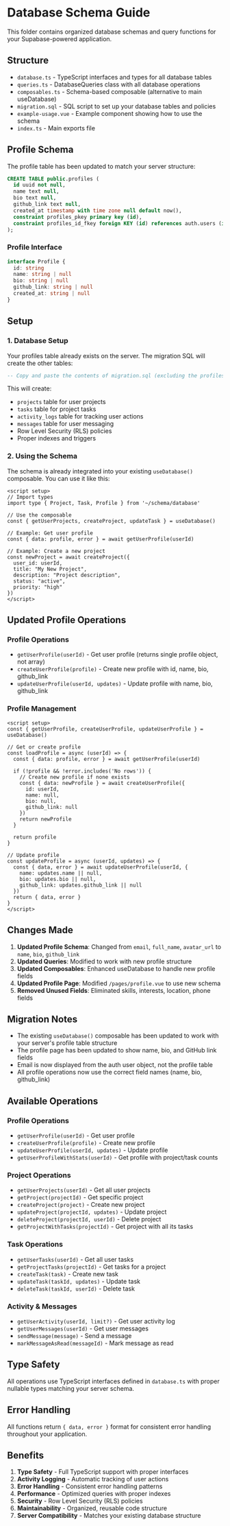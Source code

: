 # Database Schema Guide

This folder contains organized database schemas and query functions for your Supabase-powered application.

## Structure

- `database.ts` - TypeScript interfaces and types for all database tables
- `queries.ts` - DatabaseQueries class with all database operations
- `composables.ts` - Schema-based composable (alternative to main useDatabase)
- `migration.sql` - SQL script to set up your database tables and policies
- `example-usage.vue` - Example component showing how to use the schema
- `index.ts` - Main exports file

## Profile Schema

The profile table has been updated to match your server structure:

```sql
CREATE TABLE public.profiles (
  id uuid not null,
  name text null,
  bio text null,
  github_link text null,
  created_at timestamp with time zone null default now(),
  constraint profiles_pkey primary key (id),
  constraint profiles_id_fkey foreign KEY (id) references auth.users (id) on delete CASCADE
);
```

### Profile Interface

```typescript
interface Profile {
  id: string
  name: string | null
  bio: string | null
  github_link: string | null
  created_at: string | null
}
```

## Setup

### 1. Database Setup
Your profiles table already exists on the server. The migration SQL will create the other tables:

```sql
-- Copy and paste the contents of migration.sql (excluding the profiles table)
```

This will create:
- `projects` table for user projects
- `tasks` table for project tasks
- `activity_logs` table for tracking user actions
- `messages` table for user messaging
- Row Level Security (RLS) policies
- Proper indexes and triggers

### 2. Using the Schema

The schema is already integrated into your existing `useDatabase()` composable. You can use it like this:

```vue
<script setup>
// Import types
import type { Project, Task, Profile } from '~/schema/database'

// Use the composable
const { getUserProjects, createProject, updateTask } = useDatabase()

// Example: Get user profile
const { data: profile, error } = await getUserProfile(userId)

// Example: Create a new project
const newProject = await createProject({
  user_id: userId,
  title: "My New Project",
  description: "Project description",
  status: "active",
  priority: "high"
})
</script>
```

## Updated Profile Operations

### Profile Operations
- `getUserProfile(userId)` - Get user profile (returns single profile object, not array)
- `createUserProfile(profile)` - Create new profile with id, name, bio, github_link
- `updateUserProfile(userId, updates)` - Update profile with name, bio, github_link

### Profile Management

```vue
<script setup>
const { getUserProfile, createUserProfile, updateUserProfile } = useDatabase()

// Get or create profile
const loadProfile = async (userId) => {
  const { data: profile, error } = await getUserProfile(userId)
  
  if (!profile && !error.includes('No rows')) {
    // Create new profile if none exists
    const { data: newProfile } = await createUserProfile({
      id: userId,
      name: null,
      bio: null,
      github_link: null
    })
    return newProfile
  }
  
  return profile
}

// Update profile
const updateProfile = async (userId, updates) => {
  const { data, error } = await updateUserProfile(userId, {
    name: updates.name || null,
    bio: updates.bio || null,
    github_link: updates.github_link || null
  })
  return { data, error }
}
</script>
```

## Changes Made

1. **Updated Profile Schema**: Changed from `email`, `full_name`, `avatar_url` to `name`, `bio`, `github_link`
2. **Updated Queries**: Modified to work with new profile structure
3. **Updated Composables**: Enhanced useDatabase to handle new profile fields
4. **Updated Profile Page**: Modified `/pages/profile.vue` to use new schema
5. **Removed Unused Fields**: Eliminated skills, interests, location, phone fields

## Migration Notes

- The existing `useDatabase()` composable has been updated to work with your server's profile table structure
- The profile page has been updated to show name, bio, and GitHub link fields
- Email is now displayed from the auth user object, not the profile table
- All profile operations now use the correct field names (name, bio, github_link)

## Available Operations

### Profile Operations
- `getUserProfile(userId)` - Get user profile
- `createUserProfile(profile)` - Create new profile
- `updateUserProfile(userId, updates)` - Update profile
- `getUserProfileWithStats(userId)` - Get profile with project/task counts

### Project Operations
- `getUserProjects(userId)` - Get all user projects
- `getProject(projectId)` - Get specific project
- `createProject(project)` - Create new project
- `updateProject(projectId, updates)` - Update project
- `deleteProject(projectId, userId)` - Delete project
- `getProjectWithTasks(projectId)` - Get project with all its tasks

### Task Operations
- `getUserTasks(userId)` - Get all user tasks
- `getProjectTasks(projectId)` - Get tasks for a project
- `createTask(task)` - Create new task
- `updateTask(taskId, updates)` - Update task
- `deleteTask(taskId, userId)` - Delete task

### Activity & Messages
- `getUserActivity(userId, limit?)` - Get user activity log
- `getUserMessages(userId)` - Get user messages
- `sendMessage(message)` - Send a message
- `markMessageAsRead(messageId)` - Mark message as read

## Type Safety

All operations use TypeScript interfaces defined in `database.ts` with proper nullable types matching your server schema.

## Error Handling

All functions return `{ data, error }` format for consistent error handling throughout your application.

## Benefits

1. **Type Safety** - Full TypeScript support with proper interfaces
2. **Activity Logging** - Automatic tracking of user actions
3. **Error Handling** - Consistent error handling patterns
4. **Performance** - Optimized queries with proper indexes
5. **Security** - Row Level Security (RLS) policies
6. **Maintainability** - Organized, reusable code structure
7. **Server Compatibility** - Matches your existing database structure
